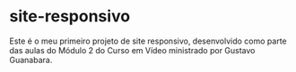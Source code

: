 # site-responsivo
Este é o meu primeiro projeto de site responsivo, desenvolvido como parte das aulas do Módulo 2 do Curso em Vídeo ministrado por Gustavo Guanabara.  
